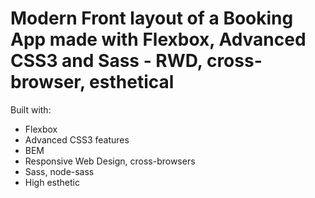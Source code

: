 # Modern Front layout of a Booking App made with Flexbox, Advanced CSS3 and Sass - RWD, cross-browser, esthetical

Built with:
- Flexbox
- Advanced CSS3 features
- BEM
- Responsive Web Design, cross-browsers
- Sass, node-sass
- High esthetic


